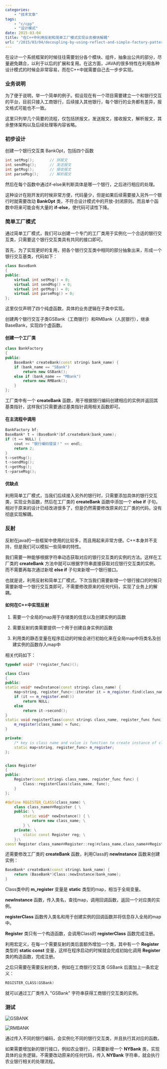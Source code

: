 ```yaml
---
categories:
    - "技术文章"
tags:
    - "c/cpp"
    - "设计模式"
date: 2015-03-04
title: "在C++中利用反射和简单工厂模式实现业务模块解耦"
url: "/2015/03/04/decoupling-by-using-reflect-and-simple-factory-pattern-in-cpp"
---
```


在设计一个系统框架的时候往往需要划分各个模块、组件，抽象出公共的部分，尽量避免耦合，以利于以后的扩展和复用。在这方面，JAVA的很多特性在利用各种设计模式的时候会非常容易，而在C++中就需要自己去一步步实现。

<!--more-->

### 业务说明

为了便于说明，举一个简单的例子。假设现在有一个项目需要建立一个和银行交互的平台，目前只接入工商银行，后续接入其他银行，每个银行的业务都有差异，报文格式可能也不一致。

这里只列举几个简要的流程，仅包括拼报文，发送报文，接收报文，解析报文，其余整体架构以及后续处理等内容省略。

### 初步设计

创建一个银行交互类 BankOpt，包括四个函数

```cpp
int setMsg();       // 拼报文
int sendMsg();      // 发送报文
int getMsg();       // 接收报文
int parseMsg();     // 解析报文
```

然后在每个函数中通过if-else来判断具体是哪一个银行，之后进行相应的处理。

这种设计在刚开发的时候非常方便，代码量少，但是如果后续需要接入另外一个银行时就需要改动 **BankOpt** 类，不符合设计模式中的开放-封闭原则。而且单个函数中将来可能会有大量的 **if-else**，使代码可读性下降。

### 简单工厂模式

通过简单工厂模式，我们可以创建一个专门的工厂类用于实例化一个合适的银行交互类，只需要这个银行交互类具有共同的接口即可。

首先，为了实现更好的复用，把各个银行交互类中相同的部分抽象出来，形成一个银行交互基类，代码如下：

```cpp
class BaseBank
{
public:
    virtual int setMsg() = 0;
    virtual int sendMsg() = 0;
    virtual int getMsg() = 0;
    virtual int parseMsg() = 0;
};
```

这里仅仅声明了四个纯虚函数，具体的业务逻辑在子类中实现。

创建两个银行交互子类GSBank（工商银行）和RMBank（人民银行），继承BaseBank，实现四个虚函数。

#### 创建一个工厂类

```cpp
class BankFactory
{
public:
    BaseBank* createBank(const string& bank_name) {
    if (bank_name == "SBank") 
        return new GSBank();
    else if (bank_name == "MBank")
        return new RMBank();
    }
};
```

工厂类中有一个 **createBank** 函数，用于根据银行编码创建相应的实例并返回其基类指针，这样我们只需要通过基类指针调用相关函数即可。

#### 在主流程中调用

```cpp
BankFactory bf;
BaseBank* t = (BaseBank*)bf.createBank(bank_name);
if (t == NULL) {
    cout << "银行编码错误！" << endl;
    return 2;
}
t->setMsg();
t->sendMsg();
t->getMsg();
t->parseMsg();
```

#### 优缺点

利用简单工厂模式，当我们后续接入另外的银行时，只需要添加具体的银行交互类，实现业务函数，然后在工厂类的 **createBank** 函数中添加一个 **else if** 子句。相对于原来的设计已经改进很多了，但是仍然需要修改原来的工厂类的代码，没有彻底实现解耦。

### 反射

反射在java的一些框架中使用的比较多，而且用起来非常方便。C++本身并不支持，但是我们可以模拟一些简单的特性。

我们需要一种能够根据字符串动态获取对应的银行交互类的实例的方法。这样在工厂类的 **createBank** 方法中就可以根据字符串直接获取对应银行交互类的实例，而不需要再每次通过新增 **else if** 子句来新增一个银行接口。

也就是说，利用反射和简单工厂模式，下次当我们需要新增一个银行接口的时候只需要新增一个银行交互类即可，不需要修改原来的任何代码，实现了业务上的解耦。

#### 如何在C++中实现反射 

1. 需要一个全局的map用于存储类的信息以及创建实例的函数

2. 需要反射的类需要提供一个用于创建自身实例的函数

3. 利用类的静态变量在程序启动的时候会进行初始化来在全局map中将类名及创建实例的函数存入map中

相关代码如下：

```cpp
typedef void* (*register_func)();

class Class
{
public:
static void* newInstance(const string& class_name) {
    map<string, register_func>::iterator it = m_register.find(class_name);
    if (it == m_register.end())
        return NULL;
    else
        return it->second();
}
static void registerClass(const string& class_name, register_func func) {
    m_register[class_name] = func;
}

private:
    /* key is class name and value is function to create instance of class */
    static map<string, register_func> m_register;
};


class Register
{
public:
    Register(const string& class_name, register_func func) {
        Class::registerClass(class_name, func);
    }
};

#define REGISTER_CLASS(class_name) \
    class class_name##Register { \
    public: \
        static void* newInstance() { \
            return new class_name; \
        } \
    private: \
        static const Register reg; \
    };\
const Register class_name##Register::reg(#class_name,class_name##Register::newInstance);
```

还需要修改工厂类的 **createBank** 函数，利用Class的 **newInstance** 函数来创建实例：

```cpp
BaseBank* createBank(const string& bank_name) {
    return (BaseBank*)Class::newInstance(bank_name);
}
```

Class类中的 **m_register** 变量是 **static** 类型的map，相当于全局变量。

**newInstance** 函数，传入类名，查找map，调用回调函数，返回一个对应类的实例。 

**registerClass** 函数传入类名和用于创建实例的回调函数并将信息存入全局的map中。

**Register** 类只有一个构造函数，会调用Class的 **registerClass** 函数完成注册。

利用宏定义，在每一个需要反射的类后面额外增加一个类，其中有一个 **Register** 类型的 **static const** 变量，这样在程序启动的时候就会完成初始化调用 **Register** 类的构造函数，完成注册。

之后只需要在需要反射的类，例如在工商银行交互类 GSBank 后面加上一条宏定义：

```cpp
REGISTER_CLASS(GSBank)
```

就可以通过工厂类传入 "GSBank" 字符串获得工商银行交互类的实例。

### 测试

![GSBANK](https://image.fatedier.com/pic/2015/2015-03-04-decoupling-by-using-reflect-and-simple-factory-pattern-in-cpp-gsbank.jpg)

![RMBANK](https://image.fatedier.com/pic/2015/2015-03-04-decoupling-by-using-reflect-and-simple-factory-pattern-in-cpp-rmbank.jpg)

通过传入不同的银行编码，会实例化不同的银行交互类，并且执行其对应的函数。

如果需要增加新的银行接口，例如农业银行，只需要新增一个 **NYBank** 类，实现具体的业务逻辑，不需要改动原来的任何代码，传入 **NYBank** 字符串，就会执行农业银行相关的处理流程。
